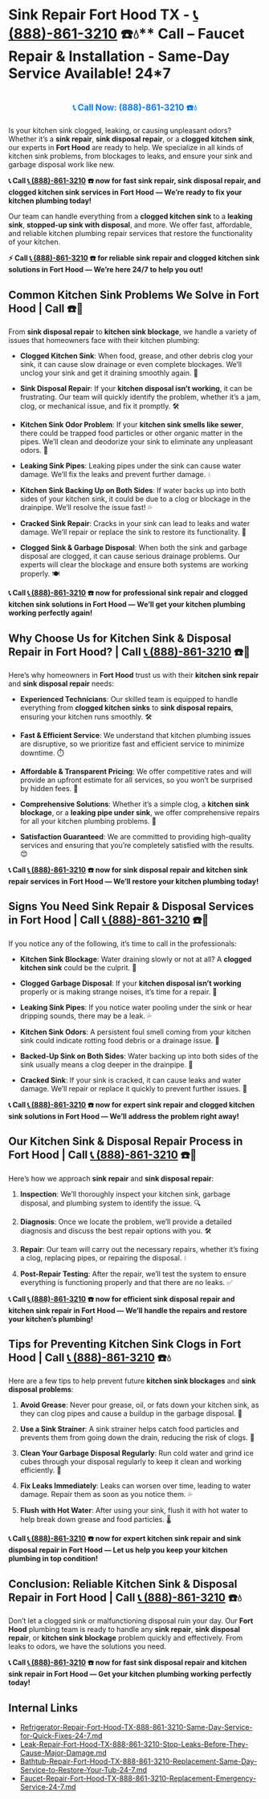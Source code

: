 # Sink Repair Fort Hood TX - [📞 (888)-861-3210](https://plumbing-texas-3210.netlify.app) ☎️💧** Call –  Faucet Repair & Installation - Same-Day Service Available! 24*7
# 

<p align="center" style="font-size: 1.2em; font-weight: bold; margin: 20px 0;">
  <a href="https://plumbing-texas-3210.netlify.app" target="_blank" style="color: #007BFF; text-decoration: none;">📞 Call Now: (888)-861-3210 ☎️💧</a>
</p>

Is your kitchen sink clogged, leaking, or causing unpleasant odors? Whether it’s a **sink repair**, **sink disposal repair**, or a **clogged kitchen sink**, our experts in **Fort Hood** are ready to help. We specialize in all kinds of kitchen sink problems, from blockages to leaks, and ensure your sink and garbage disposal work like new.

**📞 Call [📞 (888)-861-3210](https://plumbing-texas-3210.netlify.app) ☎️ now for fast **sink repair**, **sink disposal repair**, and **clogged kitchen sink** services in Fort Hood — We’re ready to fix your kitchen plumbing today!**

Our team can handle everything from a **clogged kitchen sink** to a **leaking sink**, **stopped-up sink with disposal**, and more. We offer fast, affordable, and reliable kitchen plumbing repair services that restore the functionality of your kitchen.

**⚡ Call [📞 (888)-861-3210](https://plumbing-texas-3210.netlify.app) ☎️ for reliable **sink repair** and **clogged kitchen sink** solutions in Fort Hood — We’re here 24/7 to help you out!**

## **Common Kitchen Sink Problems We Solve in Fort Hood | Call  ☎️🔧**

From **sink disposal repair** to **kitchen sink blockage**, we handle a variety of issues that homeowners face with their kitchen plumbing:

- **Clogged Kitchen Sink**: When food, grease, and other debris clog your sink, it can cause slow drainage or even complete blockages. We’ll unclog your sink and get it draining smoothly again. 🚰

- **Sink Disposal Repair**: If your **kitchen disposal isn’t working**, it can be frustrating. Our team will quickly identify the problem, whether it’s a jam, clog, or mechanical issue, and fix it promptly. 🛠️

- **Kitchen Sink Odor Problem**: If your **kitchen sink smells like sewer**, there could be trapped food particles or other organic matter in the pipes. We’ll clean and deodorize your sink to eliminate any unpleasant odors. 🌱

- **Leaking Sink Pipes**: Leaking pipes under the sink can cause water damage. We’ll fix the leaks and prevent further damage. 💧

- **Kitchen Sink Backing Up on Both Sides**: If water backs up into both sides of your kitchen sink, it could be due to a clog or blockage in the drainpipe. We’ll resolve the issue fast! 💦

- **Cracked Sink Repair**: Cracks in your sink can lead to leaks and water damage. We’ll repair or replace the sink to restore its functionality. 🧼

- **Clogged Sink & Garbage Disposal**: When both the sink and garbage disposal are clogged, it can cause serious drainage problems. Our experts will clear the blockage and ensure both systems are working properly. 🍽️

**📞 Call [📞 (888)-861-3210](https://plumbing-texas-3210.netlify.app) ☎️ now for professional **sink repair** and **clogged kitchen sink** solutions in Fort Hood — We’ll get your kitchen plumbing working perfectly again!**

## **Why Choose Us for Kitchen Sink & Disposal Repair in Fort Hood? | Call [📞 (888)-861-3210](https://plumbing-texas-3210.netlify.app) ☎️🌟**

Here’s why homeowners in **Fort Hood** trust us with their **kitchen sink repair** and **sink disposal repair** needs:

- **Experienced Technicians**: Our skilled team is equipped to handle everything from **clogged kitchen sinks** to **sink disposal repairs**, ensuring your kitchen runs smoothly. 🛠️

- **Fast & Efficient Service**: We understand that kitchen plumbing issues are disruptive, so we prioritize fast and efficient service to minimize downtime. ⏱️

- **Affordable & Transparent Pricing**: We offer competitive rates and will provide an upfront estimate for all services, so you won’t be surprised by hidden fees. 💸

- **Comprehensive Solutions**: Whether it’s a simple clog, a **kitchen sink blockage**, or a **leaking pipe under sink**, we offer comprehensive repairs for all your kitchen plumbing problems. 🚰

- **Satisfaction Guaranteed**: We are committed to providing high-quality services and ensuring that you’re completely satisfied with the results. 😊

**📞 Call [📞 (888)-861-3210](https://plumbing-texas-3210.netlify.app) ☎️ now for **sink disposal repair** and **kitchen sink repair** services in Fort Hood — We’ll restore your kitchen plumbing today!**

## **Signs You Need Sink Repair & Disposal Services in Fort Hood | Call [📞 (888)-861-3210](https://plumbing-texas-3210.netlify.app) ☎️🚨**

If you notice any of the following, it’s time to call in the professionals:

- **Kitchen Sink Blockage**: Water draining slowly or not at all? A **clogged kitchen sink** could be the culprit. 🚿

- **Clogged Garbage Disposal**: If your **kitchen disposal isn’t working** properly or is making strange noises, it’s time for a repair. 🔧

- **Leaking Sink Pipes**: If you notice water pooling under the sink or hear dripping sounds, there may be a leak. 💦

- **Kitchen Sink Odors**: A persistent foul smell coming from your kitchen sink could indicate rotting food debris or a drainage issue. 🌱

- **Backed-Up Sink on Both Sides**: Water backing up into both sides of the sink usually means a clog deeper in the drainpipe. 🚨

- **Cracked Sink**: If your sink is cracked, it can cause leaks and water damage. We’ll repair or replace it quickly to prevent further issues. 🧼

**📞 Call [📞 (888)-861-3210](https://plumbing-texas-3210.netlify.app) ☎️ now for expert **sink repair** and **clogged kitchen sink** solutions in Fort Hood — We’ll address the problem right away!**

## **Our Kitchen Sink & Disposal Repair Process in Fort Hood | Call [📞 (888)-861-3210](https://plumbing-texas-3210.netlify.app) ☎️🔧**

Here’s how we approach **sink repair** and **sink disposal repair**:

1. **Inspection**: We’ll thoroughly inspect your kitchen sink, garbage disposal, and plumbing system to identify the issue. 🔍

2. **Diagnosis**: Once we locate the problem, we’ll provide a detailed diagnosis and discuss the best repair options with you. 🛠️

3. **Repair**: Our team will carry out the necessary repairs, whether it’s fixing a clog, replacing pipes, or repairing the disposal. 💧

4. **Post-Repair Testing**: After the repair, we’ll test the system to ensure everything is functioning properly and that there are no leaks. ✅

**📞 Call [📞 (888)-861-3210](https://plumbing-texas-3210.netlify.app) ☎️ now for efficient **sink disposal repair** and **kitchen sink repair** in Fort Hood — We’ll handle the repairs and restore your kitchen’s plumbing!**

## **Tips for Preventing Kitchen Sink Clogs in Fort Hood | Call [📞 (888)-861-3210](https://plumbing-texas-3210.netlify.app) ☎️💧**

Here are a few tips to help prevent future **kitchen sink blockages** and **sink disposal problems**:

1. **Avoid Grease**: Never pour grease, oil, or fats down your kitchen sink, as they can clog pipes and cause a buildup in the garbage disposal. 🚫

2. **Use a Sink Strainer**: A sink strainer helps catch food particles and prevents them from going down the drain, reducing the risk of clogs. 🧼

3. **Clean Your Garbage Disposal Regularly**: Run cold water and grind ice cubes through your disposal regularly to keep it clean and working efficiently. 🧊

4. **Fix Leaks Immediately**: Leaks can worsen over time, leading to water damage. Repair them as soon as you notice them. 💦

5. **Flush with Hot Water**: After using your sink, flush it with hot water to help break down grease and food particles. 🌡️

**📞 Call [📞 (888)-861-3210](https://plumbing-texas-3210.netlify.app) ☎️ now for expert **kitchen sink repair** and **sink disposal repair** in Fort Hood — Let us help you keep your kitchen plumbing in top condition!**

## **Conclusion: Reliable Kitchen Sink & Disposal Repair in Fort Hood | Call [📞 (888)-861-3210](https://plumbing-texas-3210.netlify.app) ☎️💧**

Don’t let a clogged sink or malfunctioning disposal ruin your day. Our **Fort Hood** plumbing team is ready to handle any **sink repair**, **sink disposal repair**, or **kitchen sink blockage** problem quickly and effectively. From leaks to odors, we have the solutions you need.

**📞 Call [📞 (888)-861-3210](https://plumbing-texas-3210.netlify.app) ☎️ now for fast **sink disposal repair** and **kitchen sink repair** in Fort Hood — Get your kitchen plumbing working perfectly today!**


## Internal Links
- [Refrigerator-Repair-Fort-Hood-TX-888-861-3210-Same-Day-Service-for-Quick-Fixes-24-7.md](https://github.com/allyoucaneatsushiin/plumbing-texas/blob/main/Refrigerator-Repair-Fort-Hood-TX-888-861-3210-Same-Day-Service-for-Quick-Fixes-24-7.md)
- [Leak-Repair-Fort-Hood-TX-888-861-3210-Stop-Leaks-Before-They-Cause-Major-Damage.md](https://github.com/allyoucaneatsushiin/plumbing-texas/blob/main/Leak-Repair-Fort-Hood-TX-888-861-3210-Stop-Leaks-Before-They-Cause-Major-Damage.md)
- [Bathtub-Repair-Fort-Hood-TX-888-861-3210-Replacement-Same-Day-Service-to-Restore-Your-Tub-24-7.md](https://github.com/allyoucaneatsushiin/plumbing-texas/blob/main/Bathtub-Repair-Fort-Hood-TX-888-861-3210-Replacement-Same-Day-Service-to-Restore-Your-Tub-24-7.md)
- [Faucet-Repair-Fort-Hood-TX-888-861-3210-Replacement-Emergency-Service-24-7.md](https://github.com/allyoucaneatsushiin/plumbing-texas/blob/main/Faucet-Repair-Fort-Hood-TX-888-861-3210-Replacement-Emergency-Service-24-7.md)
